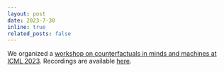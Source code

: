 ```yaml
---
layout: post
date: 2023-7-30
inline: true
related_posts: false
---
```


We organized a [workshop on counterfactuals in minds and machines at ICML 2023](https://sites.google.com/view/counterfactuals-icml/home). Recordings are available [here](https://icml.cc/virtual/2023/workshop/21482).
